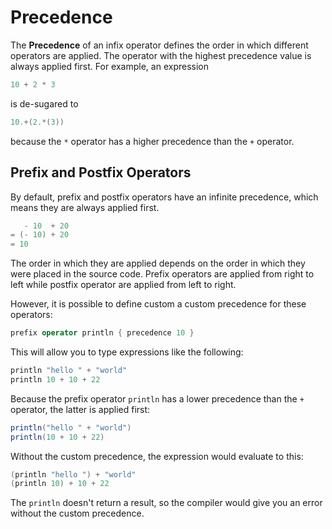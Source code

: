 # Precedence

The **Precedence** of an infix operator defines the order in which different operators are applied. The operator with the highest precedence value is always applied first. For example, an expression

```java
10 + 2 * 3
```

is de-sugared to

```java
10.+(2.*(3))
```

because the `*` operator has a higher precedence than the `+` operator.

## Prefix and Postfix Operators

By default, prefix and postfix operators have an infinite precedence, which means they are always applied first.

```java
   - 10  + 20
= (- 10) + 20
= 10
```

The order in which they are applied depends on the order in which they were placed in the source code. Prefix operators are applied from right to left while postfix operator are applied from left to right.

However, it is possible to define custom a custom precedence for these operators:


```swift
prefix operator println { precedence 10 }
```

This will allow you to type expressions like the following:

```java
println "hello " + "world"
println 10 + 10 + 22
```

Because the prefix operator `println` has a lower precedence than the `+` operator, the latter is applied first:

```java
println("hello " + "world")
println(10 + 10 + 22)
```

Without the custom precedence, the expression would evaluate to this:

```java
(println "hello ") + "world"
(println 10) + 10 + 22
```

The `println` doesn't return a result, so the compiler would give you an error without the custom precedence.